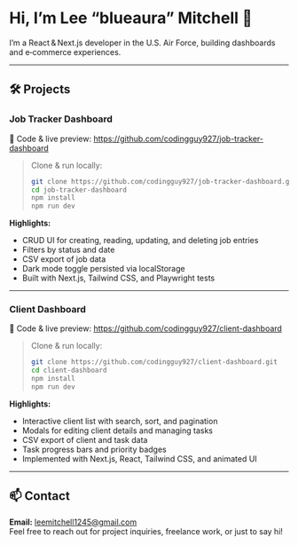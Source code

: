 # Hi, I’m Lee “blueaura” Mitchell 👋

I’m a React & Next.js developer in the U.S. Air Force, building dashboards and e‑commerce experiences.

---

## 🛠️ Projects

### Job Tracker Dashboard  
🔗 Code & live preview: https://github.com/codingguy927/job-tracker-dashboard  
> Clone & run locally:  
> ```bash
> git clone https://github.com/codingguy927/job-tracker-dashboard.git
> cd job-tracker-dashboard
> npm install
> npm run dev
> ```  
**Highlights:**  
- CRUD UI for creating, reading, updating, and deleting job entries  
- Filters by status and date  
- CSV export of job data  
- Dark mode toggle persisted via localStorage  
- Built with Next.js, Tailwind CSS, and Playwright tests  

---

### Client Dashboard  
🔗 Code & live preview: https://github.com/codingguy927/client-dashboard  
> Clone & run locally:  
> ```bash
> git clone https://github.com/codingguy927/client-dashboard.git
> cd client-dashboard
> npm install
> npm run dev
> ```  
**Highlights:**  
- Interactive client list with search, sort, and pagination  
- Modals for editing client details and managing tasks  
- CSV export of client and task data  
- Task progress bars and priority badges  
- Implemented with Next.js, React, Tailwind CSS, and animated UI  

---

## 📫 Contact  
**Email:** leemitchell1245@gmail.com  
Feel free to reach out for project inquiries, freelance work, or just to say hi!  
